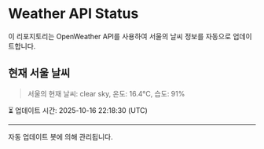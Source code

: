 
# Weather API Status

이 리포지토리는 OpenWeather API를 사용하여 서울의 날씨 정보를 자동으로 업데이트합니다.

## 현재 서울 날씨
> 서울의 현재 날씨: clear sky, 온도: 16.4°C, 습도: 91%

⏳ 업데이트 시간: 2025-10-16 22:18:30 (UTC)

---
자동 업데이트 봇에 의해 관리됩니다.
